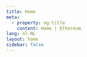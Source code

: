 ```yaml
---
title: Home
meta:
  - property: og:title
    content: Home | Ethereum
lang: nl-NL
layout: home
sidebar: false
---
```


<HomePage />

